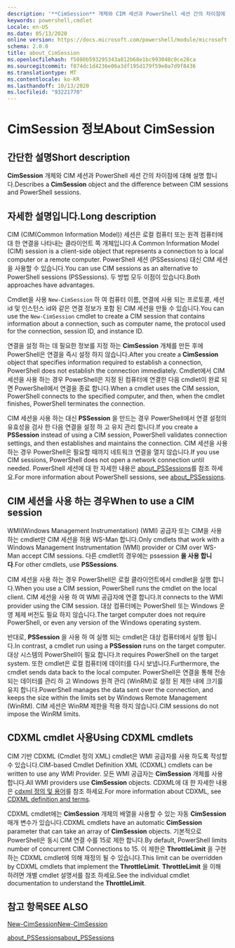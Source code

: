 ```yaml
---
description: '**CimSession** 개체와 CIM 세션과 PowerShell 세션 간의 차이점에 대해 설명 합니다.'
keywords: powershell,cmdlet
Locale: en-US
ms.date: 05/13/2020
online version: https://docs.microsoft.com/powershell/module/microsoft.powershell.core/about/about_cimsession?view=powershell-6&WT.mc_id=ps-gethelp
schema: 2.0.0
title: about_CimSession
ms.openlocfilehash: f5080b593295343a812b68e1bc993048c0ce28ca
ms.sourcegitcommit: f874dc1d4236e06a3df195d179f59e0a7d9f8436
ms.translationtype: MT
ms.contentlocale: ko-KR
ms.lasthandoff: 10/13/2020
ms.locfileid: "93221770"
---
```

# <a name="about-cimsession"></a><span data-ttu-id="0bdec-104">CimSession 정보</span><span class="sxs-lookup"><span data-stu-id="0bdec-104">About CimSession</span></span>

## <a name="short-description"></a><span data-ttu-id="0bdec-105">간단한 설명</span><span class="sxs-lookup"><span data-stu-id="0bdec-105">Short description</span></span>
<span data-ttu-id="0bdec-106">**CimSession** 개체와 CIM 세션과 PowerShell 세션 간의 차이점에 대해 설명 합니다.</span><span class="sxs-lookup"><span data-stu-id="0bdec-106">Describes a **CimSession** object and the difference between CIM sessions and PowerShell sessions.</span></span>

## <a name="long-description"></a><span data-ttu-id="0bdec-107">자세한 설명입니다.</span><span class="sxs-lookup"><span data-stu-id="0bdec-107">Long description</span></span>

<span data-ttu-id="0bdec-108">CIM (CIM(Common Information Model)) 세션은 로컬 컴퓨터 또는 원격 컴퓨터에 대 한 연결을 나타내는 클라이언트 쪽 개체입니다.</span><span class="sxs-lookup"><span data-stu-id="0bdec-108">A Common Information Model (CIM) session is a client-side object that represents a connection to a local computer or a remote computer.</span></span> <span data-ttu-id="0bdec-109">PowerShell 세션 (PSSessions) 대신 CIM 세션을 사용할 수 있습니다.</span><span class="sxs-lookup"><span data-stu-id="0bdec-109">You can use CIM sessions as an alternative to PowerShell sessions (PSSessions).</span></span> <span data-ttu-id="0bdec-110">두 방법 모두 이점이 있습니다.</span><span class="sxs-lookup"><span data-stu-id="0bdec-110">Both approaches have advantages.</span></span>

<span data-ttu-id="0bdec-111">Cmdlet을 사용 `New-CimSession` 하 여 컴퓨터 이름, 연결에 사용 되는 프로토콜, 세션 id 및 인스턴스 id와 같은 연결 정보가 포함 된 CIM 세션을 만들 수 있습니다.</span><span class="sxs-lookup"><span data-stu-id="0bdec-111">You can use the `New-CimSession` cmdlet to create a CIM session that contains information about a connection, such as computer name, the protocol used for the connection, session ID, and instance ID.</span></span>

<span data-ttu-id="0bdec-112">연결을 설정 하는 데 필요한 정보를 지정 하는 **CimSession** 개체를 만든 후에 PowerShell은 연결을 즉시 설정 하지 않습니다.</span><span class="sxs-lookup"><span data-stu-id="0bdec-112">After you create a **CimSession** object that specifies information required to establish a connection, PowerShell does not establish the connection immediately.</span></span> <span data-ttu-id="0bdec-113">Cmdlet에서 CIM 세션을 사용 하는 경우 PowerShell은 지정 된 컴퓨터에 연결한 다음 cmdlet이 완료 되 면 PowerShell에서 연결을 종료 합니다.</span><span class="sxs-lookup"><span data-stu-id="0bdec-113">When a cmdlet uses the CIM session, PowerShell connects to the specified computer, and then, when the cmdlet finishes, PowerShell terminates the connection.</span></span>

<span data-ttu-id="0bdec-114">CIM 세션을 사용 하는 대신 **PSSession** 을 만드는 경우 PowerShell에서 연결 설정의 유효성을 검사 한 다음 연결을 설정 하 고 유지 관리 합니다.</span><span class="sxs-lookup"><span data-stu-id="0bdec-114">If you create a **PSSession** instead of using a CIM session, PowerShell validates connection settings, and then establishes and maintains the connection.</span></span> <span data-ttu-id="0bdec-115">CIM 세션을 사용 하는 경우 PowerShell은 필요할 때까지 네트워크 연결을 열지 않습니다.</span><span class="sxs-lookup"><span data-stu-id="0bdec-115">If you use CIM sessions, PowerShell does not open a network connection until needed.</span></span> <span data-ttu-id="0bdec-116">PowerShell 세션에 대 한 자세한 내용은 [about_PSSessions](about_PSSessions.md)를 참조 하세요.</span><span class="sxs-lookup"><span data-stu-id="0bdec-116">For more information about PowerShell sessions, see [about_PSSessions](about_PSSessions.md).</span></span>

## <a name="when-to-use-a-cim-session"></a><span data-ttu-id="0bdec-117">CIM 세션을 사용 하는 경우</span><span class="sxs-lookup"><span data-stu-id="0bdec-117">When to use a CIM session</span></span>

<span data-ttu-id="0bdec-118">WMI(Windows Management Instrumentation) (WMI) 공급자 또는 CIM을 사용 하는 cmdlet만 CIM 세션을 허용 WS-Man 합니다.</span><span class="sxs-lookup"><span data-stu-id="0bdec-118">Only cmdlets that work with a Windows Management Instrumentation (WMI) provider or CIM over WS-Man accept CIM sessions.</span></span> <span data-ttu-id="0bdec-119">다른 cmdlet의 경우에는 pssession **을 사용 합니다**.</span><span class="sxs-lookup"><span data-stu-id="0bdec-119">For other cmdlets, use **PSSessions**.</span></span>

<span data-ttu-id="0bdec-120">CIM 세션을 사용 하는 경우 PowerShell은 로컬 클라이언트에서 cmdlet을 실행 합니다.</span><span class="sxs-lookup"><span data-stu-id="0bdec-120">When you use a CIM session, PowerShell runs the cmdlet on the local client.</span></span> <span data-ttu-id="0bdec-121">CIM 세션을 사용 하 여 WMI 공급자에 연결 합니다.</span><span class="sxs-lookup"><span data-stu-id="0bdec-121">It connects to the WMI provider using the CIM session.</span></span> <span data-ttu-id="0bdec-122">대상 컴퓨터에는 PowerShell 또는 Windows 운영 체제 버전도 필요 하지 않습니다.</span><span class="sxs-lookup"><span data-stu-id="0bdec-122">The target computer does not require PowerShell, or even any version of the Windows operating system.</span></span>

<span data-ttu-id="0bdec-123">반대로, **PSSession** 을 사용 하 여 실행 되는 cmdlet은 대상 컴퓨터에서 실행 됩니다.</span><span class="sxs-lookup"><span data-stu-id="0bdec-123">In contrast, a cmdlet run using a **PSSession** runs on the target computer.</span></span>
<span data-ttu-id="0bdec-124">대상 시스템의 PowerShell이 필요 합니다.</span><span class="sxs-lookup"><span data-stu-id="0bdec-124">It requires PowerShell on the target system.</span></span> <span data-ttu-id="0bdec-125">또한 cmdlet은 로컬 컴퓨터에 데이터를 다시 보냅니다.</span><span class="sxs-lookup"><span data-stu-id="0bdec-125">Furthermore, the cmdlet sends data back to the local computer.</span></span> <span data-ttu-id="0bdec-126">PowerShell은 연결을 통해 전송 되는 데이터를 관리 하 고 Windows 원격 관리 (WinRM)로 설정 된 제한 내에 크기를 유지 합니다.</span><span class="sxs-lookup"><span data-stu-id="0bdec-126">PowerShell manages the data sent over the connection, and keeps the size within the limits set by Windows Remote Management (WinRM).</span></span> <span data-ttu-id="0bdec-127">CIM 세션은 WinRM 제한을 적용 하지 않습니다.</span><span class="sxs-lookup"><span data-stu-id="0bdec-127">CIM sessions do not impose the WinRM limits.</span></span>

## <a name="using-cdxml-cmdlets"></a><span data-ttu-id="0bdec-128">CDXML cmdlet 사용</span><span class="sxs-lookup"><span data-stu-id="0bdec-128">Using CDXML cmdlets</span></span>

<span data-ttu-id="0bdec-129">CIM 기반 CDXML (Cmdlet 정의 XML) cmdlet은 WMI 공급자를 사용 하도록 작성할 수 있습니다.</span><span class="sxs-lookup"><span data-stu-id="0bdec-129">CIM-based Cmdlet Definition XML (CDXML) cmdlets can be written to use any WMI Provider.</span></span> <span data-ttu-id="0bdec-130">모든 WMI 공급자는 **CimSession** 개체를 사용 합니다.</span><span class="sxs-lookup"><span data-stu-id="0bdec-130">All WMI providers use **CimSession** objects.</span></span> <span data-ttu-id="0bdec-131">CDXML에 대 한 자세한 내용은 [cdxml 정의 및 용어](/previous-versions/windows/desktop/wmi_v2/cdxml-overview)를 참조 하세요.</span><span class="sxs-lookup"><span data-stu-id="0bdec-131">For more information about CDXML, see [CDXML definition and terms](/previous-versions/windows/desktop/wmi_v2/cdxml-overview).</span></span>

<span data-ttu-id="0bdec-132">CDXML cmdlet에는 **CimSession** 개체의 배열을 사용할 수 있는 자동 **CimSession** 매개 변수가 있습니다.</span><span class="sxs-lookup"><span data-stu-id="0bdec-132">CDXML cmdlets have an automatic **CimSession** parameter that can take an array of **CimSession** objects.</span></span> <span data-ttu-id="0bdec-133">기본적으로 PowerShell은 동시 CIM 연결 수를 15로 제한 합니다.</span><span class="sxs-lookup"><span data-stu-id="0bdec-133">By default, PowerShell limits number of concurrent CIM Connections to 15.</span></span> <span data-ttu-id="0bdec-134">이 제한은 **ThrottleLimit** 을 구현 하는 CDXML cmdlet에 의해 재정의 될 수 있습니다.</span><span class="sxs-lookup"><span data-stu-id="0bdec-134">This limit can be overridden by CDXML cmdlets that implement the **ThrottleLimit**.</span></span> <span data-ttu-id="0bdec-135">**ThrottleLimit** 을 이해 하려면 개별 cmdlet 설명서를 참조 하세요.</span><span class="sxs-lookup"><span data-stu-id="0bdec-135">See the individual cmdlet documentation to understand the **ThrottleLimit**.</span></span>

## <a name="see-also"></a><span data-ttu-id="0bdec-136">참고 항목</span><span class="sxs-lookup"><span data-stu-id="0bdec-136">SEE ALSO</span></span>

[<span data-ttu-id="0bdec-137">New-CimSession</span><span class="sxs-lookup"><span data-stu-id="0bdec-137">New-CimSession</span></span>](xref:CimCmdlets.New-CimSession)

[<span data-ttu-id="0bdec-138">about_PSSessions</span><span class="sxs-lookup"><span data-stu-id="0bdec-138">about_PSSessions</span></span>](about_PSSessions.md)
